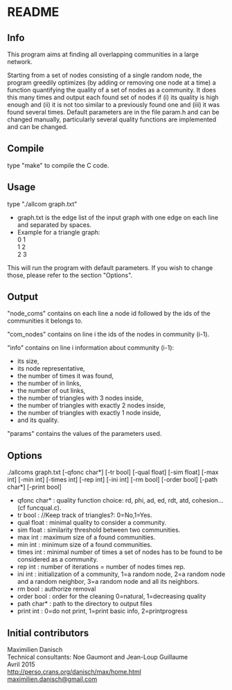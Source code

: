 # README #

## Info ##
This program aims at finding all overlapping communities in a large network.

Starting from a set of nodes consisting of a single random node, the program greedily optimizes (by adding or removing one node at a time) a function quantifying the quality of a set of nodes as a community. It does this many times and output each found set of nodes if (i) its quality is high enough and (ii) it is not too similar to a previously found one and (iii) it was found several times. Default parameters are in the file param.h and can be changed manually, particularly several quality functions are implemented and can be changed.

## Compile ##

type "make" to compile the C code.

## Usage ##

type "./allcom graph.txt"

- graph.txt is the edge list of the input graph with one edge on each line and separated by spaces.
- Example for a triangle graph:  
0 1  
1 2  
2 3  

This will run the program with default parameters. If you wish to change those, please refer to the section "Options".

## Output ##

"node_coms" contains on each line a node id followed by the ids of the communities it belongs to.

"com_nodes" contains on line i the ids of the nodes in community (i-1).

"info" contains on line i information about community (i-1):
- its size,
- its node representative,
- the number of times it was found,
- the number of in links,
- the number of out links,
- the number of triangles with 3 nodes inside,
- the number of triangles with exactly 2 nodes inside,
- the number of triangles with exactly 1 node inside,
- and its quality.

"params" contains the values of the parameters used.

## Options ##

./allcoms graph.txt [-qfonc char*] [-tr bool] [-qual float] [-sim float] [-max int] [-min int] [-times int] [-rep int] [-ini int] [-rm bool] [-order bool] [-path char*] [-print bool]

- qfonc char* : quality function choice: rd, phi, ad, ed, rdt, atd, cohesion... (cf funcqual.c).
- tr bool : //Keep track of triangles?: 0=No,1=Yes.
- qual float : minimal quality to consider a community.
- sim float : similarity threshold between two communities.
- max int : maximum size of a found communities.
- min int : minimum size of a found communities.
- times int : minimal number of times a set of nodes has to be found to be considered as a community.
- rep int : number of iterations = number of nodes times rep.
- ini int : initialization of a community, 1=a random node, 2=a random node and a random neighbor, 3=a random node and all its neighbors.
- rm bool : authorize removal
- order bool : order for the cleaning 0=natural, 1=decreasing quality
- path char* : path to the directory to output files
- print int : 0=do not print, 1=print basic info, 2=printprogress

## Initial contributors ##

Maximilien Danisch  
Technical consultants: Noe Gaumont and Jean-Loup Guillaume  
Avril 2015  
http://perso.crans.org/danisch/max/home.html  
maximilien.danisch@gmail.com  

